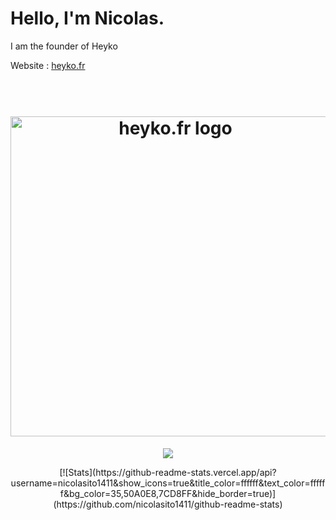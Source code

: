 # Hello, I'm Nicolas.

I am the founder of Heyko

Website : <a href="https://heyko.fr/">heyko.fr</a>


<h1 align="center">
  <br>
  <img src="https://heyko.fr/img/heyko.png" alt="heyko.fr logo" width="512">
  <br>
</h1>

<p align="center">
    <a href="https://discord.gg/4Qk5kBT9UX" alt="discord">
        <img src="https://img.shields.io/discord/655099662424080384?label=chat&logo=discord"/>
    </a>
</p>
<center>
[![Stats](https://github-readme-stats.vercel.app/api?username=nicolasito1411&show_icons=true&title_color=ffffff&text_color=ffffff&bg_color=35,50A0E8,7CD8FF&hide_border=true)](https://github.com/nicolasito1411/github-readme-stats)
</center>